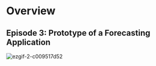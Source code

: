 # Overview
## Episode 3: Prototype of a Forecasting Application

![ezgif-2-c009517d52](https://github.com/shahnwaza058/NGT-3/assets/138658659/a8bf6e91-57a0-42fc-ad7e-f8038085dcb7)


